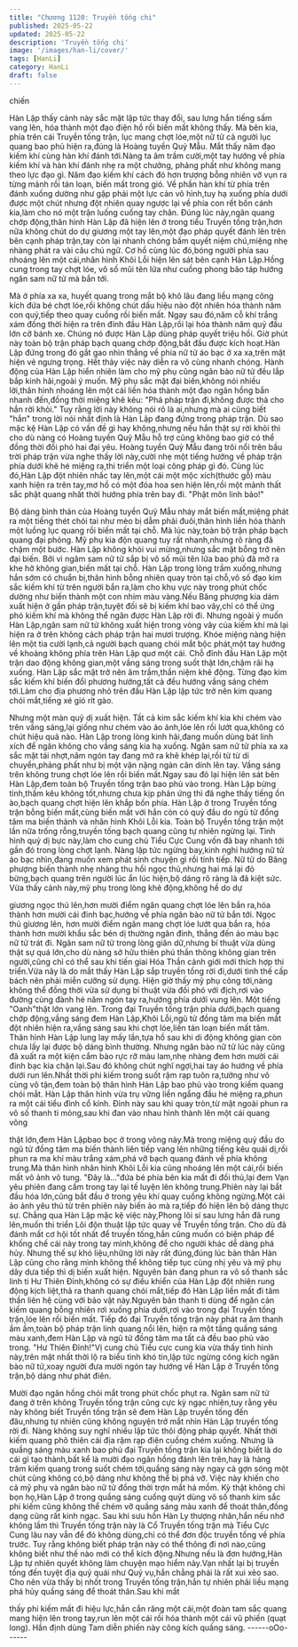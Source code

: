 ```yaml
---
title: "Chương 1120: Truyền tống chi"
published: 2025-05-22
updated: 2025-05-22
description: 'Truyền tống chi'
image: '/images/han-li/cover/'
tags: [HanLi]
category: HanLi
draft: false
---
```


chiến

Hàn Lập thấy cảnh này sắc mặt lập tức thay đổi, sau lưng hắn
tiếng sấm vang lên, hóa thành một đạo điện hồ rồi biến mất không
thấy.
Mà bên kia, phía trên cái Truyền tống trận, lục mang chợt lóe,một
nữ tử cả người lục quang bao phủ hiện ra,đúng là Hoàng tuyền
Quỷ Mẫu.
Mắt thấy năm đạo kiếm khí cùng hàn khí đánh tới.Nàng ta âm
trầm cười,một tay hướng về phía kiếm khí và hàn khí đánh nhẹ ra
một chưởng, phảng phất như không mang theo lực đạo gì.
Năm đạo kiếm khí cách đó hơn trượng bỗng nhiên vỡ vụn ra từng
mảnh rồi tán loạn, biến mất trong gió.
Về phần hàn khí từ phía trên đánh xuống dường như gặp phải
một lực cản vô hình,tuy hạ xuống phía dưới được một chút nhưng
đột nhiên quay ngược lại về phía con rết bốn cánh kia,làm cho nó
một trận luống cuống tay chân.
Đúng lúc này,ngân quang chớp động,thân hình Hàn Lập đã hiện
lên ở trong tiểu Truyền tống trận,hơn nữa không chút do dự
giương một tay lên,một đạo pháp quyết đánh lên trên bên cạnh
pháp trận,tay còn lại nhanh chóng bấm quyết niệm chú,miệng nhẹ
nhàng phát ra vài câu chú ngữ.
Cơ hồ cùng lúc đó,bóng người phía sau nhoáng lên một cái,nhân
hình Khôi Lỗi hiện lên sát bên cạnh Hàn Lập.Hồng cung trong tay
chợt lóe, vô số mũi tên lửa như cuồng phong bão táp hướng ngân
sam nữ tử mà bắn tới.

Mà ở phía xa xa, huyết quang trong mắt bộ khô lâu đang liều
mạng công kích đứa bé chợt lóe,rồi không chút dấu hiệu nào đột
nhiên hóa thành năm con quỷ,tiếp theo quay cuồng rồi biến mất.
Ngay sau đó,năm cỗ khí trắng xám đồng thời hiện ra trên đỉnh
đầu Hàn Lập,rồi lại hóa thành năm quỷ đầu lớn cỡ bánh xe.
Chúng nó được Hàn Lập dùng pháp quyết triệu hồi.
Giờ phút này toàn bộ trận pháp bạch quang chớp động,bắt đầu
được kích hoạt.Hàn Lập đứng trong đó gắt gao nhìn thẳng về
phía nữ tử áo bạc ở xa xa,trên mặt hiện vẻ ngưng trọng.
Hết thảy việc này diễn ra vô cùng nhanh chóng.
Hành động của Hàn Lập hiển nhiên làm cho mỹ phụ cũng ngân
bào nữ tử đều lắp bắp kinh hãi,ngoài ý muốn.
Mỹ phụ sắc mặt đại biến,không nói nhiều lời,thân hình nhoáng lên
một cái liền hóa thành một đạo ngân hồng bắn nhanh đến,đồng
thời miệng khẽ kêu: "Phá pháp trận đi,không được thả cho hắn rời
khỏi."
Tuy rằng lời này không nói rõ là ai,nhưng mà ai cũng biết "hắn"
trong lời nói nhất định là Hàn Lập đang đứng trong pháp trận.
Dù sao mặc kệ Hàn Lập có vấn đề gì hay không,nhưng nếu hắn
thật sự rời khỏi thì cho dù nàng có Hoàng tuyền Quỷ Mẫu hỗ trợ
cũng không bao giờ có thể đồng thời đối phó hai đại yêu.
Hoàng tuyền Quỷ Mẫu đang trôi nổi trên bầu trời pháp trận vừa
nghe thấy lời này,cười nhẹ một tiếng hướng về pháp trận phía
dưới khẽ hé miệng ra,thi triển một loại công pháp gì đó.
Cùng lúc đó,Hàn Lập đột nhiên nhấc tay lên,một cái một mộc
xích(thước gỗ) màu xanh hiện ra trên tay,mơ hồ có một đóa hoa
sen hiện lên,rồi một mảnh thất sắc phật quang nhất thời hướng
phía trên bay đi.
"Phật môn linh bảo!"

Bộ dáng bình thản của Hoàng tuyền Quỷ Mẫu nháy mắt biến
mất,miệng phát ra một tiếng thét chói tai như mèo bị dẫm phải
đuôi,thân hình liền hóa thành một luồng lục quang rồi biến mất tại
chỗ.
Mà lúc này,toàn bộ trận pháp bạch quang đại phóng.
Mỹ phụ kia độn quang tuy rất nhanh,nhưng rõ ràng đã chậm một
bước.
Hàn Lập không khỏi vui mừng,nhưng sắc mặt bỗng trở nên đại
biến.
Bởi vì ngâm sam nữ tử sắp bị vô số mũi tên lửa bao phủ đã mở
ra khe hở không gian,biến mất tại chỗ.
Hàn Lập trong lòng trầm xuống,nhưng hắn sớm có chuẩn bị,thân
hình bỗng nhiên quay tròn tại chỗ,vô số đạo kim sắc kiếm khí từ
trên người bắn ra,làm cho khu vực này trong phút chốc dường
như biến thành một con nhím màu vàng.Nếu Băng phượng kia
dám xuất hiện ở gần pháp trận,tuyệt đối sẽ bị kiếm khí bao vây,chỉ
có thể ứng phó kiếm khí mà không thể ngăn được Hàn Lập rời đi.
Nhưng ngoài ý muốn Hàn Lập,ngân sam nữ tử không xuất hiện
trong vòng vây của kiếm khí mà lại hiện ra ở trên không cách
pháp trận hai mươi trượng.
Khóe miệng nàng hiện lên một tia cười lạnh,cả người bạch quang
chói mắt bộc phát,một tay hướng về khoảng không phía trên Hàn
Lập quơ một cái.
Chỗ đỉnh đầu Hàn Lập một trận dao động không gian,một vầng
sáng trong suốt thật lớn,chậm rãi hạ xuống.
Hàn Lập sắc mặt trở nên âm trầm,thần niệm khẽ động.
Từng đạo kim sắc kiếm khí biến đổi phương hướng,tất cả đều
hướng vầng sáng chém tới.Làm cho địa phương nhỏ trên đầu
Hàn Lập lập tức trở nên kim quang chói mắt,tiếng xé gió rít gào.

Nhưng một màn quỷ dị xuất hiện.
Tất cả kim sắc kiếm khí kia khi chém vào trên vầng sáng,lại giống
như chém vào ảo ảnh,lóe lên rồi lướt qua,không có chút hiệu quả
nào.
Hàn Lập trong lòng kinh hãi,đang muốn dùng bát linh xích để
ngăn không cho vầng sáng kia hạ xuống.
Ngân sam nữ tử phía xa xa sắc mặt tái nhợt,năm ngón tay đang
mở ra khẽ khép lại,rồi từ từ di chuyển,phảng phất như bị một vận
nặng ngàn cân dính lên tay.
Vầng sáng trên không trung chợt lóe lên rồi biến mất.Ngay sau đó
lại hiện lên sát bên Hàn Lập,đem toàn bộ Truyền tống trận bao
phủ vào trong.
Hàn Lập bừng tỉnh,thầm kêu không tốt,nhưng chưa kịp phản ứng
thì đã nghe thấy tiếng ồn ào,bạch quang chợt hiện lên khắp bốn
phía.
Hàn Lập ở trong Truyền tống trận bỗng biến mất,cùng biến mất
với hắn còn có quỷ đầu do ngũ tử đồng tâm ma biến thành và
nhân hình Khôi Lỗi kia.
Toàn bộ Truyền tống trận một lần nữa trống rỗng,truyền tống bạch
quang cũng tự nhiên ngừng lại.
Tình hình quỷ dị bực này,làm cho cung chủ Tiểu Cực Cung vốn
đã bay nhanh tới gần đó trong lòng chợt lạnh.
Nàng lập tức ngừng bay,kinh nghi hướng nữ tử áo bạc nhìn,đang
muốn xem phát sinh chuyện gì rồi tính tiếp.
Nữ tử do Băng phượng biến thành nhẹ nhàng thu hồi ngọc
thủ,nhưng hai má lại đỏ bừng,bạch quang trên người lúc ẩn lúc
hiện,bộ dáng rõ ràng là đã kiệt sức.
Vừa thấy cảnh này,mỹ phụ trong lòng khẽ động,không hề do dự

giương ngọc thủ lên,hơn mười điểm ngân quang chợt lóe lên bắn
ra,hóa thành hơn mười cái đinh bạc,hướng về phía ngân bào nữ
tử bắn tới.
Ngọc thủ giương lên, hơn mười điểm ngân mang chợt lóe lướt
qua bắn ra, hóa thành hơn mười khẩu sắc bén dị thường ngân
đinh, thẳng đến áo màu bạc nữ tử trát đi.
Ngân sam nữ tử trong lòng giân dữ,nhưng bí thuật vừa dùng thật
sự quá lớn,cho dù nàng sở hữu thiên phú thần thông không gian
trên người,cũng chỉ có thể sau khi tiến giai Hóa Thần cảnh giới
mới thích hợp thi triển.Vừa nãy là do mắt thấy Hàn Lập sắp truyền
tống rời đi,dưới tình thế cấp bách nên phải miễn cưỡng sử dụng.
Hiện giờ thấy mỹ phụ công tới,nàng không thể đồng thời vừa sử
dụng bí thuật vừa đối phó với địch,rơi vào đường cùng đành hé
năm ngón tay ra,hướng phía dưới vung lên.
Một tiếng "Oanh"thật lớn vang lên.
Trong đại Truyền tống trận phía dưới,bạch quang chớp động,vầng
sáng đem Hàn Lập,Khôi Lỗi,ngũ tử đồng tâm ma biến mất đột
nhiên hiện ra,vầng sáng sau khi chợt lóe,liền tán loạn biến mất
tăm.
Thân hình Hàn Lập lung lay mấy lần,tựa hồ sau khi di động không
gian còn chưa lấy lại được bộ dáng bình thường.
Nhưng ngân bào nữ tử lúc này cũng đã xuất ra một kiện cẩm bào
rực rỡ màu lam,nhẹ nhàng đem hơn mười cái đinh bạc kia chặn
lại.Sau đó không chút nghĩ ngợi,hai tay áo hướng về phía dưới
run lên.Nhất thời phi kiếm trong suốt rậm rạp tuôn ra,tưởng như
vô cùng vô tận,đem toàn bộ thân hình Hàn Lập bao phủ vào trong
kiếm quang chói mắt.
Hàn Lập thân hình vừa trụ vững liền ngẩng đầu hé miệng ra,phun
ra một cái tiểu đỉnh cổ kính.
Đỉnh này sau khi quay tròn,từ mặt ngoài phun ra vô số thanh ti
mỏng,sau khi đan vào nhau hình thành lên một cái quang võng

thật lớn,đem Hàn Lậpbao bọc ở trong võng này.Mà trong miệng
quỷ đầu do ngũ tử đồng tâm ma biến thành liên tiếp vang lên
những tiếng kêu quái dị,rồi phun ra ma khí màu trắng xám,phá vỡ
bạch quang đánh về phía không trung.Mà thân hình nhân hình
Khôi Lỗi kia cũng nhoáng lên một cái,rồi biến mất vô ảnh vô tung.
"Đây là…"đứa bé phía bên kia mất đi đối thủ,lại đem Vạn yêu
phiên đang cầm trong tay lại tế luyện lên không trung.Phiên này
lại bắt đầu hóa lớn,cũng bắt đầu ở trong yêu khí quay cuồng
không ngừng.Một cái ảo ảnh yêu thú từ trên phiên này biến ảo mà
ra,tiếp đó hiện lên bộ dáng thực sự.
Chẳng qua Hàn Lập mặc kệ việc này,Phong lôi sí sau lưng hắn đã
rung lên,muốn thi triển Lôi độn thuật lập tức quay về Truyền tống
trận.
Cho dù đã đánh mất cơ hội tốt nhất để truyền tống,hắn cũng
muốn có biện pháp để khống chế cái này trong tay mình,không để
cho người khác dễ dàng phá hủy.
Nhưng thế sự khó liệu,những lời này rất đúng,đúng lúc bản thân
Hàn Lập cũng cho rằng mình không thể không tiếp tục cùng nhị
yêu và mỹ phụ dây dưa tiếp thì dị biến xuất hiện.
Nguyên bản đang phun ra vô số thanh sắc linh ti Hư Thiên
Đỉnh,không có sự điều khiển của Hàn Lập đột nhiên rung động
kịch liệt,thả ra thanh quang chói mắt,tiếp đó Hàn Lập liền mất đi
tâm thần liên hệ cùng với bảo vật này.Nguyên bản thanh ti dùng
để ngăn cản kiếm quang bỗng nhiên rơi xuống phía dưới,rơi vào
trong đại Truyền tống trận,lóe lên rồi biến mất.
Tiếp đó đại Truyền tống trận này phát ra âm thanh ầm ầm,toàn bộ
pháp trận linh quang nổi lên, hiện ra một tầng quầng sáng màu
xanh,đem Hàn Lập và ngũ tử đồng tâm ma tất cả đều bao phủ
vào trong.
"Hư Thiên Đỉnh!"Vị cung chủ Tiểu cực cung kia vừa thấy tình hình
này,trên mặt nhất thời lộ ra biểu tình khó tin,lập tức ngừng công
kích ngân bào nữ tử,xoay người đưa mười ngón tay hướng về
Hàn Lập ở Truyền tống trận,bộ dáng như phát điên.

Mười đạo ngân hồng chói mắt trong phút chốc phụt ra.
Ngân sam nữ tử đang ở trên không Truyền tống trận cũng cực kỳ
ngạc nhiên,tuy rằng yêu này không biết Truyền tống trận sẽ đem
Hàn Lập truyền tống đến đâu,nhưng tự nhiên cũng không nguyện
trở mắt nhìn Hàn Lập truyền tống rời đi.
Nàng không suy nghĩ nhiều lập tức thôi động pháp quyết.
Nhất thời kiếm quang phô thiên cái địa rậm rạp điên cuồng chém
xuống.
Nhưng là quầng sáng màu xanh bao phủ đại Truyền tống trận kia
lại không biết là do cái gì tạo thành,bất kể là mười đạo ngân hồng
đánh lên trên,hay là hàng trăm kiếm quang trong suốt chém
tới,quầng sáng này ngay cả gợn sóng một chút cũng không có,bộ
dáng như không thể bị phá vỡ.
Việc này khiến cho cả mỹ phụ và ngân bào nữ tử đồng thời trợn
mắt há mồm.
Kỳ thật không chỉ bọn họ,Hàn Lập ở trong quầng sáng cuống quýt
dùng vô số thanh kim sắc phi kiếm cũng không thể chém vỡ
quầng sáng màu xanh để thoát thân,đồng dạng cũng rất kinh
ngạc.
Sau khi sưu hồn Hàn Ly thượng nhân,hắn nếu nhớ không lầm thì
Truyền tống trận này là Cổ Truyền tống trận mà Tiểu Cực Cung
lâu nay vẫn để đó không dùng,chỉ có thể đơn độc truyền tống về
phía trước.
Tuy rằng không biết pháp trận này có thể thông đi nơi nào,cũng
không biết như thế nào mới có thể kích động.Nhưng nếu là đơn
hướng,Hàn Lập tự nhiên quyết không làm chuyện mạo hiểm
này.Vạn nhất lại bị truyền tống đến tuyệt địa quỷ quái như Quỷ
vụ,hắn chẳng phải là rất xui xẻo sao.
Cho nên vừa thấy bị nhốt trong Truyền tống trận,hắn tự nhiên
phải liều mạng phá hủy quầng sáng để thoát thân.Sau khi mắt

thấy phi kiếm mất đi hiệu lực,hắn cắn răng một cái,một đoàn tam
sắc quang mang hiện lên trong tay,run lên một cái rồi hóa thành
một cái vũ phiến (quạt long).
Hắn định dùng Tam diễn phiến này công kích quầng sáng.
------oOo------
